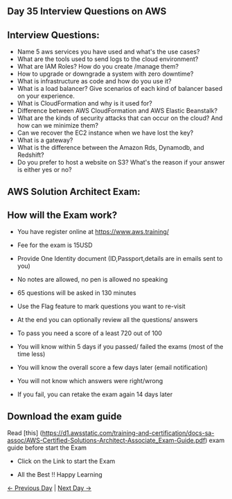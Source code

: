 ## Day 35 Interview Questions on AWS


## Interview Questions:

 - Name 5 aws services you have used and what's the use cases?
 - What are the tools used to send logs to the cloud environment?
 - What are IAM Roles? How do you create /manage them?
 - How to upgrade or downgrade a system with zero downtime?
 - What is infrastructure as code and how do you use it?
 - What is a load balancer? Give scenarios of each kind of balancer based on your experience.
 - What is CloudFormation and why is it used for?
 - Difference between AWS CloudFormation and AWS Elastic Beanstalk?
 - What are the kinds of security attacks that can occur on the cloud? And how can we minimize them?
 - Can we recover the EC2 instance when we have lost the key?
 - What is a gateway?
 - What is the difference between the Amazon Rds, Dynamodb, and Redshift?
 - Do you prefer to host a website on S3? What's the reason if your answer is either yes or no?

## AWS Solution Architect Exam:

## How will the Exam work?

  - You have register online at https://www.aws.training/
  - Fee for the exam is 15USD
  - Provide One Identity document (ID,Passport,details are in emails sent to you)
  - No notes are allowed, no pen is allowed no speaking
  - 65 questions will be asked in 130 minutes
  - Use the Flag feature to mark questions you want to re-visit
  - At the end you can optionally review all the questions/ answers

  - To pass you need a score of a least 720 out of 100
  - You will know within 5 days if you passed/ failed the exams (most of the time less)
  - You will know the overall score a few days later (email notification)
  - You will not know which answers were right/wrong
  - If you fail, you can retake the exam again 14 days later

## Download the exam guide
Read [this] (https://d1.awsstatic.com/training-and-certification/docs-sa-assoc/AWS-Certified-Solutions-Architect-Associate_Exam-Guide.pdf) exam guide before start the Exam

  - Click on the Link to start the Exam

  - All the Best !! Happy Learning

 [← Previous Day](../day34/README.md) | [Next Day →](../day36/README.md)
